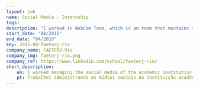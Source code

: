 ```yaml
---
layout: job
name: Social Media - Internship
tags:
description: "I worked in WebCom Team, which is an team that mantains the FAETERJ Social Medias(Facebook, Wordpress) and focus a lot on User interactions using a lot of marketing techniques, and agile praticles."
start_date: "08/2015"
end_date: "04/2016"
key: 2015-08-faeterj-rio
company_name: FAETERJ-Rio
company_img: faeterj-rio.png
company_ref: https://www.linkedin.com/school/faeterj-rio/
short_description:
    en: I worked managing the social media of the academic institution developing material focused on the IT public and searching for more effective forms of communication.
    pt: Trabalhei administrando as mídias sociais da instituição acadêmica desenvolvendo material focado ao público de TI e busca de formas mais efetivas de comunicação.
---
```

